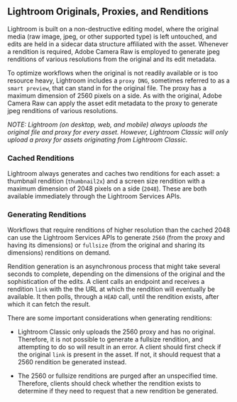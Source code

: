 ## Lightroom Originals, Proxies, and Renditions

Lightroom is built on a non-destructive editing model, where the original media (raw image, jpeg, or other supported type) is left untouched, and edits are held in a sidecar data structure affiliated with the asset. Whenever a rendition is required, Adobe Camera Raw is employed to generate jpeg renditions of various resolutions from the original and its edit metadata.

To optimize workflows when the original is not readily available or is too resource heavy, Lightroom includes a `proxy DNG`, sometimes referred to as a `smart preview`, that can stand in for the original file. The proxy has a maximum dimension of 2560 pixels on a side. As with the original, Adobe Camera Raw can apply the asset edit metadata to the proxy to generate jpeg renditions of various resolutions.

_NOTE: Lightroom (on desktop, web, and mobile) always uploads the original file and proxy for every asset. However, Lightroom Classic will only upload a proxy for assets originating from Lightroom Classic._

### Cached Renditions

Lightroom always generates and caches two renditions for each asset: a thumbnail rendition (`thumbnail2x`) and a screen size rendition with a maximum dimension of 2048 pixels on a side (`2048`). These are both available immediately through the Lightroom Services APIs.

### Generating Renditions

Workflows that require renditions of higher resolution than the cached 2048 can use the Lightroom Services APIs to generate `2560` (from the proxy and having its dimensions) or `fullsize` (from the original and sharing its dimensions) renditions on demand.

Rendition generation is an asynchronous process that might take several seconds to complete, depending on the dimensions of the original and the sophistication of the edits. A client calls an endpoint and receives a rendition `link` with the the URL at which the rendition will eventually be available. It then polls, through a `HEAD` call, until the rendition exists, after which it can fetch the result.

There are some important considerations when generating renditions:

* Lightroom Classic only uploads the 2560 proxy and has no original. Therefore, it is not possible to generate a fullsize rendition, and attempting to do so will result in an error. A client should first check if the original `link` is present in the asset. If not, it should request that a 2560 rendition be generated instead.

* The 2560 or fullsize renditions are purged after an unspecified time. Therefore, clients should check whether the rendition exists to determine if they need to request that a new rendition be generated.
